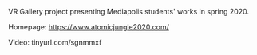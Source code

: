 VR Gallery project presenting Mediapolis students' works in spring 2020.

Homepage: https://www.atomicjungle2020.com/

Video: tinyurl.com/sgnmmxf
